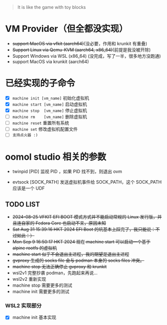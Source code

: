> It is like the game with toy blocks

# VM Provider（但全都没实现）
- ~~support MacOS via vfkit (aarch64)~~(没必要，作用和 krunkit 有重叠)
- ~~Support Linux via Qemu-KVM (aarch64, x86_64)~~(前提是我没被开除)
- Support Windows via WSL (x86_64) (没完成，写了一半，很多地方没跑通)
- support MacOS via krunkit (aarch64)

# 已经实现的子命令
- [X] `machine init [vm_name]` 初始化虚拟机
- [X] `machine start [vm_name]` 启动虚拟机
- [X] `machine stop  [vm_name]` 停止虚拟机
- [ ] `machine rm    [vm_name]` 删除虚拟机
- [ ] `machine reset`  重置所有系统
- [ ] `machine set`    修改虚拟机配置文件
- [ ] `支持点火器 :)`

#  oomol studio 相关的参数
- twinpid [PID]
监视 PID ，如果 PID 找不到，则退出 ovm

- evtsock [SOCK_PATH]
发送虚拟机事件给 SOCK_PATH，这个 SOCK_PATH 应该是一个 UDF


## TODO LIST

 - ~~2024-08-25 VFKIT EFI BOOT 模式方式并不能启动常规的 Linux 发行版，并且连自家的 Fedora Core 也启动不来，原因未知~~
 - ~~Sat Aug 31 15:39:16 HKT 2024 EFI Boot 的坑基本上踩完了，我只能说：不过如此：）~~
 - ~~Mon Sep  9 16:50:17 HKT 2024 现在 machine start 可以启动一个基于 alpine rootfs 的虚拟机~~
 - ~~machine start 似乎不会退出主进程，我的期望是退出主进程~~
 - ~~gvproxy 生成的 socks file 会与 podman 本身的 socks files 冲突。~~
 - ~~machine stop 无法正确停止 gvproxy 和 krunkit~~
 - wsl2v1 完整抄袭 podman，先跑起来再说...
 - wsl2v2 重新实现
 - machine stop 需要更多的测试
 - machine init 需要更多的测试

### WSL2 实现部分
- [X] machine init 基本实现
